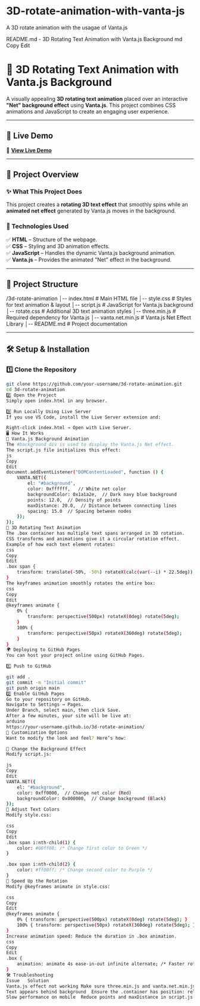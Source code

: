 # 3D-rotate-animation-with-vanta-js
A 3D rotate animation with the usagae of Vanta.js

README.md - 3D Rotating Text Animation with Vanta.js Background
md
Copy
Edit
# 🎨 3D Rotating Text Animation with Vanta.js Background

A visually appealing **3D rotating text animation** placed over an interactive **"Net" background effect** using **Vanta.js**. This project combines CSS animations and JavaScript to create an engaging user experience.

---

## 🚀 **Live Demo**
🔗 **[View Live Demo]([https://your-username.github.io/3d-rotate-animation/](https://kiran-kata.github.io/3D-rotate-animation-with-vanta-js/))**  


---

## 📜 **Project Overview**
### **✨ What This Project Does**
This project creates a **rotating 3D text effect** that smoothly spins while an **animated net effect** generated by Vanta.js moves in the background.

### **🔹 Technologies Used**
✅ **HTML** – Structure of the webpage.  
✅ **CSS** – Styling and 3D animation effects.  
✅ **JavaScript** – Handles the dynamic Vanta.js background animation.  
✅ **Vanta.js** – Provides the animated "Net" effect in the background.  

---

## 📁 **Project Structure**
/3d-rotate-animation │-- index.html # Main HTML file │-- style.css # Styles for text animation & layout │-- script.js # JavaScript for Vanta.js background │-- rotate.css # Additional 3D text animation styles │-- three.min.js # Required dependency for Vanta.js │-- vanta.net.min.js # Vanta.js Net Effect Library │-- README.md # Project documentation


---

## 🛠 **Setup & Installation**
### **1️⃣ Clone the Repository**
```sh
git clone https://github.com/your-username/3d-rotate-animation.git
cd 3d-rotate-animation
2️⃣ Open the Project
Simply open index.html in any browser.

3️⃣ Run Locally Using Live Server
If you use VS Code, install the Live Server extension and:

Right-click index.html → Open with Live Server.
🖥 How It Works
🔹 Vanta.js Background Animation
The #background div is used to display the Vanta.js Net effect.
The script.js file initializes this effect:
js
Copy
Edit
document.addEventListener("DOMContentLoaded", function () {
    VANTA.NET({
        el: "#background",
        color: 0xffffff,   // White net color
        backgroundColor: 0x1a1a2e,  // Dark navy blue background
        points: 12.0,  // Density of points
        maxDistance: 20.0,  // Distance between connecting lines
        spacing: 15.0  // Spacing between nodes
    });
});
🔹 3D Rotating Text Animation
The .box container has multiple text spans arranged in 3D rotation.
CSS transforms and animations give it a circular rotation effect.
Example of how each text element rotates:
css
Copy
Edit
.box span {
    transform: translate(-50%, -50%) rotateX(calc(var(--i) * 22.5deg)) translateZ(109px);
}
The keyframes animation smoothly rotates the entire box:
css
Copy
Edit
@keyframes animate {
    0% {
        transform: perspective(500px) rotateX(0deg) rotate(5deg);
    }
    100% {
        transform: perspective(50px) rotateX(360deg) rotate(5deg);
    }
}
🌍 Deploying to GitHub Pages
You can host your project online using GitHub Pages.

1️⃣ Push to GitHub

git add .
git commit -m "Initial commit"
git push origin main
2️⃣ Enable GitHub Pages
Go to your repository on GitHub.
Navigate to Settings → Pages.
Under Branch, select main, then click Save.
After a few minutes, your site will be live at:
arduino
https://your-username.github.io/3d-rotate-animation/
🎨 Customization Options
Want to modify the look and feel? Here’s how:

🔹 Change the Background Effect
Modify script.js:

js
Copy
Edit
VANTA.NET({
    el: "#background",
    color: 0xff0000,  // Change net color (Red)
    backgroundColor: 0x000000,  // Change background (Black)
});
🔹 Adjust Text Colors
Modify style.css:

css
Copy
Edit
.box span i:nth-child(1) {
    color: #00ff00; /* Change first color to Green */
}

.box span i:nth-child(2) {
    color: #ff00ff; /* Change second color to Purple */
}
🔹 Speed Up the Rotation
Modify @keyframes animate in style.css:

css
Copy
Edit
@keyframes animate {
    0% { transform: perspective(500px) rotateX(0deg) rotate(5deg); }
    100% { transform: perspective(50px) rotateX(360deg) rotate(5deg); }
}
Increase animation speed: Reduce the duration in .box animation.
css
Copy
Edit
.box {
    animation: animate 4s ease-in-out infinite alternate; /* Faster rotation */
}
🛠 Troubleshooting
Issue	Solution
Vanta.js effect not working	Make sure three.min.js and vanta.net.min.js are loaded correctly.
Text appears behind background	Ensure the .container has position: relative; to be above the background.
Slow performance on mobile	Reduce points and maxDistance in script.js.
